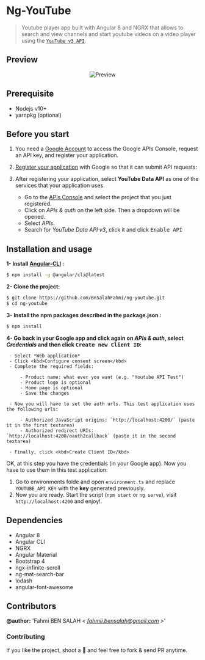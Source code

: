 # Ng-YouTube

> Youtube player app built with Angular 8 and NGRX that allows to search and view channels and start youtube videos on a video player using the [`YouTube v3 API`](https://developers.google.com/youtube/v3/).

## Preview
<p align="center">
	<img src='preview.gif' alt='Preview'>
</p>

## Prerequisite
* Nodejs v10+
* yarnpkg (optional)

## Before you start


 1. You need a [Google Account](https://www.google.com/accounts/NewAccount) to access the Google APIs Console, request an API key, and register your application.
 2. [Register your application](https://console.developers.google.com/project) with Google so that it can submit API requests:
 3. After registering your application, select **YouTube Data API** as one of the services that your application uses.

     - Go to the [APIs Console](https://console.developers.google.com/project) and select the project that you just registered.
     - Click on *APIs & auth* on the left side. Then a dropdown will be opened.
     - Select *APIs*.
     - Search for *YouTube Data API v3*, click it and click <kbd>Enable API</kbd>



## Installation and usage

**1- Install [Angular-CLI](https://github.com/angular/angular-cli) :**

```bash
$ npm install -g @angular/cli@latest
```

**2- Clone the project:**

```bash
$ git clone https://github.com/BnSalahFahmi/ng-youtube.git
$ cd ng-youtube
```

**3- Install the npm packages described in the package.json :**

```bash
$ npm install
```

**4- Go back in your Google app and click again on *APIs & auth*, select *Credentials* and then click <kbd>Create new Client ID</kbd>:**

     - Select *Web application*
     - Click <kbd>Configure consent screen</kbd>
     - Complete the required fields:

         - Product name: what ever you want (e.g. "Youtube API Test")
         - Product logo is optional
         - Home page is optional
         - Save the changes

     - Now you will have to set the auth urls. This test application uses the following urls:

         - Authorized JavaScript origins: `http://localhost:4200/` (paste it in the first textarea)
         - Authorized redirect URIs: `http://localhost:4200/oauth2callback` (paste it in the second textarea)

     - Finally, click <kbd>Create Client ID</kbd>


OK, at this step you have the credentials (in your Google app). Now you have to use them in this test application:

 1. Go to environments folde and open `environment.ts` and replace `YOUTUBE_API_KEY` with the **key** generated previously.
 2. Now you are ready. Start the script (`npm start` or `ng serve`), visit `http://localhost:4200` and enjoy!.

 
## Dependencies
- Angular 8
- Angular CLI
- NGRX
- Angular Material
- Bootstrap 4
- ngx-infinite-scroll
- ng-mat-search-bar
- lodash
- angular-font-awesome

## Contributors  

**@author:** 'Fahmi BEN SALAH *< [fahmii.bensalah@gmail.com](mailto:fahmii.bensalah@gmail.com) >*' 

### Contributing
If you like the project, shoot a :star2: and feel free to fork & send PR anytime.